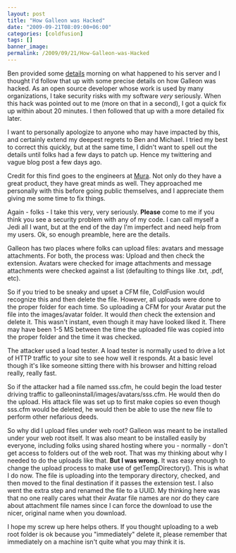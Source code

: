 ```yaml
---
layout: post
title: "How Galleon was Hacked"
date: "2009-09-21T08:09:00+06:00"
categories: [coldfusion]
tags: []
banner_image: 
permalink: /2009/09/21/How-Galleon-was-Hacked
---
```


Ben provided some <a href="http://forta.com/blog/index.cfm/2009/9/20/Yes-I-Was-Hacked">details</a> morning on what happened to his server and I thought I'd follow that up with some precise details on how Galleon was hacked. As an open source developer whose work is used by many organizations, I take security risks with my software <i>very</i> seriously. When this hack was pointed out to me (more on that in a second), I got a quick fix up within about 20 minutes. I then followed that up with a more detailed fix later. 

I want to personally apologize to anyone who may have impacted by this, and certainly extend my deepest regrets to Ben and Michael. I tried my best to correct this quickly, but at the same time, I didn't want to spell out the details until folks had a few days to patch up. Hence my twittering and vague blog post a few days ago. 

Credit for this find goes to the engineers at <a href="http://www.getmura.com/">Mura</a>. Not only do they have a great product, they have great minds as well. They approached me personally with this before going public themselves, and I appreciate them giving me some time to fix things. 

Again - folks - I take this very, very seriously. <b>Please</b> come to me if you think you see a security problem with any of my code. I can call myself a Jedi all I want, but at the end of the day I'm imperfect and need help from my users. Ok, so enough preamble, here are the details.
<!--more-->
Galleon has two places where folks can upload files: avatars and message attachments. For both, the process was: Upload and then check the extension. Avatars were checked for image attachments and message attachments were checked against a list (defaulting to things like .txt, .pdf, etc).

So if you tried to be sneaky and upset a CFM file, ColdFusion would recognize this and then delete the file. However, all uploads were done to the proper folder for each time. So uploading a CFM for your Avatar put the file into the images/avatar folder. It would <i>then</i> check the extension and delete it. This wasn't instant, even though it may have looked liked it. There may have been 1-5 MS between the time the uploaded file was copied into the proper folder and the time it was checked. 

The attacker used a load tester. A load tester is normally used to drive a lot of HTTP traffic to your site to see how well it responds. At a basic level though it's like someone sitting there with his browser and hitting reload really, really fast. 

So if the attacker had a file named sss.cfm, he could begin the load tester driving traffic to galleoninstall/images/avatars/sss.cfm. He would then do the upload. His attack file was set up to first make copies so even though sss.cfm would be deleted, he would then be able to use the new file to perform other nefarious deeds. 

So why did I upload files under web root? Galleon was meant to be installed under your web root itself. It was also meant to be installed easily by everyone, including folks using shared hosting where you - normally - don't get access to folders out of the web root. That was my thinking about why I needed to do the uploads like that. <b>But I was wrong.</b> It was easy enough to change the upload process to make use of getTempDirectory(). This is what I do now. The file is uploading into the temporary directory, checked, and then moved to the final destination if it passes the extension test. I also went the extra step and renamed the file to a UUID. My thinking here was that no one really cares what their Avatar file names are nor do they care about attachment file names since I can force the download to use the nicer, original name when you download. 

I hope my screw up here helps others. If you thought uploading to a web root folder is ok because you "immediately" delete it, please remember that immediately on a machine isn't quite what you may think it is.